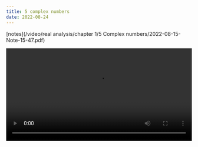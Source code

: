 ```yaml
---
title: 5 complex numbers
date: 2022-08-24
---
```


[notes](/video/real analysis/chapter 1/5 Complex numbers/2022-08-15-Note-15-47.pdf)

 <video width ="100%" controls>
  <source src="/video/real analysis/chapter 1/5 Complex numbers/2022-08-15 15-24-56.mp4" type="video/mp4">
Your browser does not support the video tag.
</video> 
